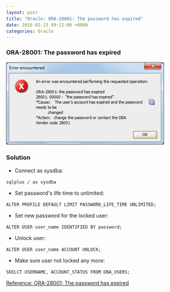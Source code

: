 ```yaml
---
layout: post
title: "Oracle: ORA-28001: The password has expired"
date: 2016-02-15 09:12:00 +0800
categories: Oracle
---
```

### ORA-28001: The password has expired
![Oracle ORA-28001](/images/oracle-error/ora-28001_error.png)

### Solution
* Connect as sysdba:

```
sqlplus / as sysdba
```

* Set password's life time to unlimited:

```
ALTER PROFILE DEFAULT LIMIT PASSWORD_LIFE_TIME UNLIMITED;
```

* Set new password for the locked user:

```
ALTER USER user_name IDENTIFIED BY password;
```

* Unlock user:

```
ALTER USER user_name ACCOUNT UNLOCK;
```

* Make sure user not locked any more:

```
SEELCT USERNAME, ACCOUNT_STATUS FROM DBA_USERS;
```

[Reference: ORA-28001: The password has expired](https://hecpv.wordpress.com/2014/10/16/how-to-solve-ora-28001-the-password-has-expired/)
